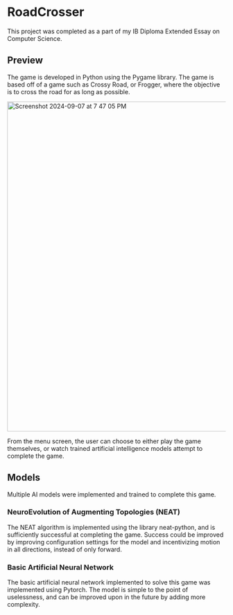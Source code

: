# RoadCrosser
This project was completed as a part of my IB Diploma Extended Essay on Computer Science.
## Preview
The game is developed in Python using the Pygame library.
The game is based off of a game such as Crossy Road, or Frogger, where the objective is to cross the road for as long as possible.

<img width="762" alt="Screenshot 2024-09-07 at 7 47 05 PM" src="https://github.com/user-attachments/assets/e6806868-3524-498b-b67d-ca3920f2a392">

From the menu screen, the user can choose to either play the game themselves, or watch trained artificial intelligence models attempt to complete the game.
## Models
Multiple AI models were implemented and trained to complete this game.
### NeuroEvolution of Augmenting Topologies (NEAT)
The NEAT algorithm is implemented using the library neat-python, and is sufficiently successful at completing the game.
Success could be improved by improving configuration settings for the model and incentivizing motion in all directions, instead of only forward.
### Basic Artificial Neural Network
The basic artificial neural network implemented to solve this game was implemented using Pytorch. The model is simple to the point of uselessness, and can be improved upon in the future by adding more complexity.
